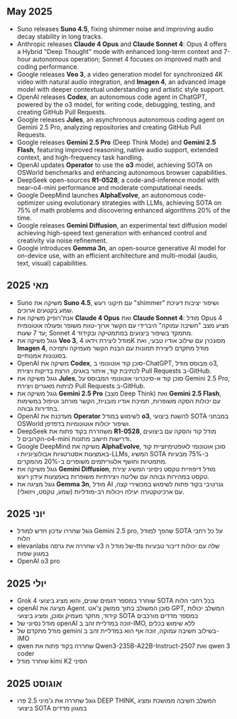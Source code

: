 ## May 2025

- Suno releases **Suno 4.5**, fixing shimmer noise and improving audio decay stability in long tracks.
- Anthropic releases **Claude 4 Opus** and **Claude Sonnet 4**: Opus 4 offers a Hybrid "Deep Thought" mode with enhanced long-term context and 7-hour autonomous operation; Sonnet 4 focuses on improved math and coding performance.
- Google releases **Veo 3**, a video generation model for synchronized 4K video with natural audio integration, and **Imagen 4**, an advanced image model with deeper contextual understanding and artistic style support.
- OpenAI releases **Codex**, an autonomous code agent in ChatGPT, powered by the o3 model, for writing code, debugging, testing, and creating GitHub Pull Requests.
- Google releases **Jules**, an asynchronous autonomous coding agent on Gemini 2.5 Pro, analyzing repositories and creating GitHub Pull Requests.
- Google releases **Gemini 2.5 Pro** (Deep Think Mode) and **Gemini 2.5 Flash**, featuring improved reasoning, native audio support, extended context, and high-frequency task handling.
- OpenAI updates **Operator** to use the **o3** model, achieving SOTA on OSWorld benchmarks and enhancing autonomous browser capabilities.
- DeepSeek open-sources **R1-0528**, a code-and-inference model with near–o4-mini performance and moderate computational needs.
- Google DeepMind launches **AlphaEvolve**, an autonomous code-optimizer using evolutionary strategies with LLMs, achieving SOTA on 75% of math problems and discovering enhanced algorithms 20% of the time.
- Google releases **Gemini Diffusion**, an experimental text diffusion model achieving high-speed text generation with enhanced control and creativity via noise refinement.
- Google introduces **Gemma 3n**, an open-source generative AI model for on-device use, with an efficient architecture and multi-modal (audio, text, visual) capabilities.

## מאי 2025

- Suno משיקה את **Suno 4.5**, עם תיקוני רעש "shimmer" ושיפור יציבות דעיכת שמע בקטעים ארוכים.
- אנת'רופיק משיקה את **Claude 4 Opus** ואת **Claude Sonnet 4**: מודל Opus 4 מציע מצב "חשיבה עמוקה" היברידי עם הקשר ארוך-טווח משופר ופעולה אוטונומית עד 7 שעות; Sonnet 4 מתמקד בשיפור ביצועים במתמטיקה ובקידוד.
- גוגל משיקה את **Veo 3**, מודל ליצירת וידאו 4K מסונכרן עם שילוב אודיו טבעי, ואת **Imagen 4**, מודל מתקדם ליצירת תמונות עם הבנת הקשר מעמיקה ותמיכה בסגנונות אמנותיים.
- OpenAI משיקה את **Codex**, סוכן קוד אוטונומי ב-ChatGPT, מבוסס מודל o3, לכתיבת קוד, איתור באגים, הרצת בדיקות ויצירת Pull Requests ב-GitHub.
- גוגל משיקה את **Jules**, סוכן קוד א-סינכרוני אוטונומי המבוסס על Gemini 2.5 Pro, לניתוח מאגרים ויצירת Pull Requests ב-GitHub.
- גוגל משיקה את **Gemini 2.5 Pro** (מצב Deep Think) ואת **Gemini 2.5 Flash**, עם יכולות הסקה משופרות, תמיכת אודיו מובנית, הקשר מורחב וטיפול במשימות בתדירות גבוהה.
- OpenAI מעדכנת את **Operator** לשימוש במודל **o3**, להשגת ביצועי SOTA במבחני OSWorld ושיפור יכולות אוטונומיות בדפדפן.
- DeepSeek משחררת בקוד פתוח את **R1-0528**, מודל קוד והסקה עם ביצועים הקרובים ל-o4-mini ודרישות חישוב מתונות.
- Google DeepMind משיקה את **AlphaEvolve**, סוכן אוטונומי לאופטימיזציית קוד באמצעות אסטרטגיות אבולוציוניות ו-LLMs, המשיג SOTA ב-75% מבעיות מתמטיות וחושף אלגוריתמים משופרים ב-20% מהמקרים.
- גוגל משיקה את **Gemini Diffusion**, מודל דיפוזיית טקסט ניסיוני המשיג יצירת טקסט במהירות גבוהה עם שליטה ויצירתיות משופרות באמצעות עידון רעש.
- גוגל מציגה את **Gemma 3n**, מודל AI גנרטיבי בקוד פתוח לשימוש במכשירי קצה, עם ארכיטקטורה יעילה ויכולות רב-מודליות (שמע, טקסט, ויזואלי).


## יוני 2025
- גוגל שחררו עדכון חדש למודל Gemini 2.5 pro, שהפך למודל SOTA על כל רחבי הלוח
- elevanlabs שחררה את גרסה v3 של מודל ה-tts שלה עם יכולות דיבור טבעיות במגוון שפות 
- OpenAI o3 pro


## יולי 2025
- Grok 4 שוחרר במספר דגמים שונים, והוא מציג ביצועי SOTA בכל רחבי הלוח
- openAI מציגה את Agent. סוכן המשולב בתוך ממשק צ'אט GPT, המשלב יכולות קידוד, מחקר מעמיק וסוכן, ומציג ביצועי SOTA במספר מדדים מורכבים
- מודל נסיוני של openAI זוכה במדליית זהב ב-IMO, ללא שימוש בכלים
- מודל מתקדם של gemini בשילוב חשיבה עמוקה, זוכה אף הוא במדליית זהב ב-IMO
- qwen שחררה בקוד פתוח את Qwen3-235B-A22B-Instruct-2507 ואת qwen 3 coder
- שוחרר מודל kimi K2 הסיני

## אוגוסט 2025
- גוגל שחררה את ג'מיני 2.5 פרו DEEP THINK, המשלב חשיבה ממושכת ומציג ביצועי SOTA במגוון מדדים
